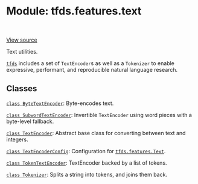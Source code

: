 <div itemscope itemtype="http://developers.google.com/ReferenceObject">
<meta itemprop="name" content="tfds.features.text" />
<meta itemprop="path" content="Stable" />
</div>

# Module: tfds.features.text

<table class="tfo-notebook-buttons tfo-api" align="left">
</table>

<a target="_blank" href="https://github.com/tensorflow/datasets/tree/master/tensorflow_datasets/core/features/text/__init__.py">View
source</a>

Text utilities.


<a href="../../tfds.md"><code>tfds</code></a> includes a set of `TextEncoder`s as well as a `Tokenizer` to enable
expressive, performant, and reproducible natural language research.

## Classes

[`class ByteTextEncoder`](../../tfds/features/text/ByteTextEncoder.md): Byte-encodes text.

[`class SubwordTextEncoder`](../../tfds/features/text/SubwordTextEncoder.md): Invertible `TextEncoder` using word pieces with a byte-level fallback.

[`class TextEncoder`](../../tfds/features/text/TextEncoder.md): Abstract base class for converting between text and integers.

[`class TextEncoderConfig`](../../tfds/features/text/TextEncoderConfig.md): Configuration for <a href="../../tfds/features/Text.md"><code>tfds.features.Text</code></a>.

[`class TokenTextEncoder`](../../tfds/features/text/TokenTextEncoder.md): TextEncoder backed by a list of tokens.

[`class Tokenizer`](../../tfds/features/text/Tokenizer.md): Splits a string into
tokens, and joins them back.
